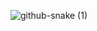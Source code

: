 
![github-snake (1)](https://github.com/FrustrationDesu/FrustrationDesu/assets/116721407/10bb4abf-99fb-4f96-a633-6d99b3ef3a83)
